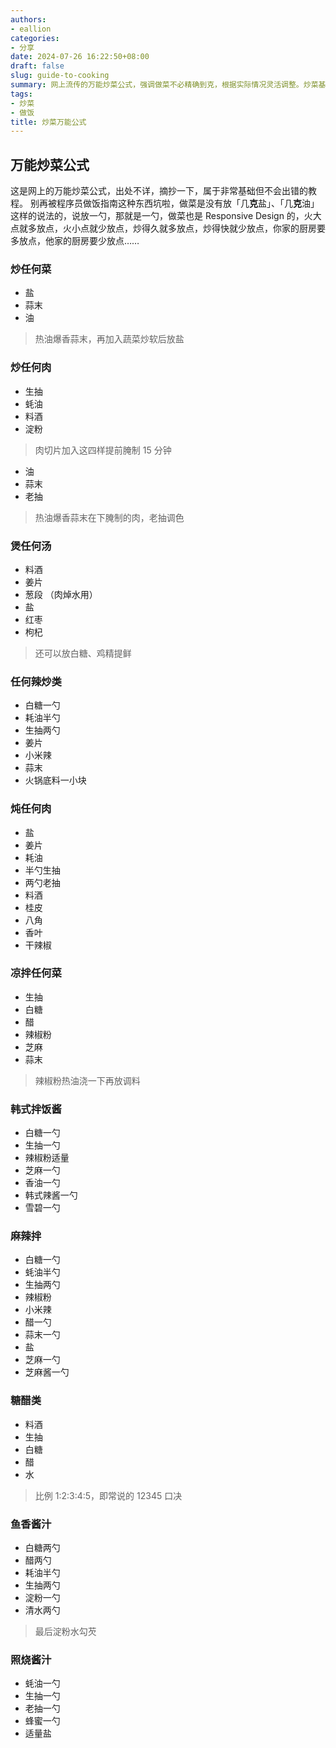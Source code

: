 ```yaml
---
authors:
- eallion
categories:
- 分享
date: 2024-07-26 16:22:50+08:00
draft: false
slug: guide-to-cooking
summary: 网上流传的万能炒菜公式，强调做菜不必精确到克，根据实际情况灵活调整。炒菜基础步骤：热油爆香蒜末，炒软蔬菜后加盐。炒肉需提前用生抽、蚝油、料酒、淀粉腌制15分钟，再爆香蒜末翻炒，老抽调色。煲汤必备料酒、姜片、葱段焯水，加盐、红枣、枸杞提鲜。
tags:
- 炒菜
- 做饭
title: 炒菜万能公式
---
```


## 万能炒菜公式

这是网上的万能炒菜公式，出处不详，摘抄一下，属于非常基础但不会出错的教程。
别再被程序员做饭指南这种东西坑啦，做菜是没有放「几**克**盐」、「几**克**油」这样的说法的，说放一勺，那就是一勺，做菜也是 Responsive Design 的，火大点就多放点，火小点就少放点，炒得久就多放点，炒得快就少放点，你家的厨房要多放点，他家的厨房要少放点……

### 炒任何菜

- 盐
- 蒜末
- 油

> 热油爆香蒜末，再加入蔬菜炒软后放盐

### 炒任何肉

- 生抽
- 蚝油
- 料酒
- 淀粉

> 肉切片加入这四样提前腌制 15 分钟

- 油
- 蒜末
- 老抽

> 热油爆香蒜末在下腌制的肉，老抽调色

### 煲任何汤

- 料酒
- 姜片
- 葱段 （肉焯水用）
- 盐
- 红枣
- 枸杞

> 还可以放白糖、鸡精提鲜

### 任何辣炒类

- 白糖一勺
- 耗油半勺
- 生抽两勺
- 姜片
- 小米辣
- 蒜末
- 火锅底料一小块

### 炖任何肉

- 盐
- 姜片
- 耗油
- 半勺生抽
- 两勺老抽
- 料酒
- 桂皮
- 八角
- 香叶
- 干辣椒

### 凉拌任何菜

- 生抽
- 白糖
- 醋
- 辣椒粉
- 芝麻
- 蒜末

> 辣椒粉热油浇一下再放调料

### 韩式拌饭酱

- 白糖一勺
- 生抽一勺
- 辣椒粉适量
- 芝麻一勺
- 香油一勺
- 韩式辣酱一勺
- 雪碧一勺

### 麻辣拌

- 白糖一勺
- 蚝油半勺
- 生抽两勺
- 辣椒粉
- 小米辣
- 醋一勺
- 蒜末一勺
- 盐
- 芝麻一勺
- 芝麻酱一勺

### 糖醋类

- 料酒
- 生抽
- 白糖
- 醋
- 水

> 比例 1:2:3:4:5，即常说的 12345 口决

### 鱼香酱汁

- 白糖两勺
- 醋两勺
- 耗油半勺
- 生抽两勺
- 淀粉一勺
- 清水两勺

> 最后淀粉水勾芡

### 照烧酱汁

- 蚝油一勺
- 生抽一勺
- 老抽一勺
- 蜂蜜一勺
- 适量盐